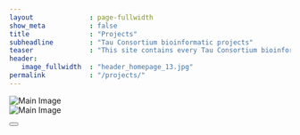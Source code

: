 ```yaml
---
layout              : page-fullwidth
show_meta           : false
title               : "Projects"
subheadline         : "Tau Consortium bioinformatic projects"
teaser              : "This site contains every Tau Consortium bioinformatic projects"
header:
   image_fullwidth  : "header_homepage_13.jpg"
permalink           : "/projects/"
---
```


<head>
    <meta charset="UTF-8">
    <meta name="viewport" content="width=device-width, initial-scale=1.0">
    <title>Image Popup</title>
    <link rel="stylesheet" href="../assets/css/popups.css">
</head>
<div class="image-container">
   <img src="{{ site.url }}{{ site.baseurl }}/images/portfolio/acostauribe-2022.jpg" alt="Main Image" class="main-image">
   <div alt="Hover Image" class="hover-shape" onclick="showPopup('{{ site.url }}{{ site.baseurl }}/projects/popup_content.html')"></div>
</div>

<div class="image-container">
   <img src="{{ site.url }}{{ site.baseurl }}/images/gallery-example-8.jpg" alt="Main Image" class="main-image">
   <div alt="Hover Image" class="hover-shape" onclick="showPopup('{{ site.url }}{{ site.baseurl }}/projects/popup_content2.html')"></div>
</div>

<button id="overlayBackground" class ="overlay" type="button" onclick="hidePopup()"> </button>
<!-- Popup content container -->
<div id="popupContainer" class="popup">
   <!-- Content will be loaded here -->
</div>

<!-- Link to the external JavaScript file -->
<script src="../assets/js/popupscript.js"></script>